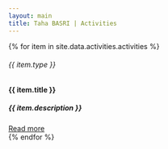 ```yaml
---
layout: main
title: Taha BASRI | Activities
---
```


{% for item in site.data.activities.activities %}
<div class="activities-container">
	<div class="activity">
		<div class="activity-preview {{ item.type | downcase }}">
			<h6>{{ item.type }}</h6>
			<h4>{{ item.title }}</h4>
		</div>
		<div class="activity-info">
			<h5>{{ item.description }}</h5>
            <a target="_blank" href="{{ item.link }}" type="button" class="btn">Read more</a>
		</div>
	</div>
</div>
{% endfor %}